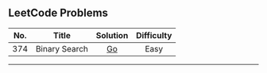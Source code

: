 ## LeetCode Problems

| No. |     Title     |                                                    Solution                                                    | Difficulty |
| :-: | :-----------: | :------------------------------------------------------------------------------------------------------------: | :--------: |
| 374 | Binary Search | [Go](https://github.com/said7388/Leetcode-Binary-Search/blob/main/704.%20Binary%20Search/704-Binary_Search.go) |    Easy    |

---
